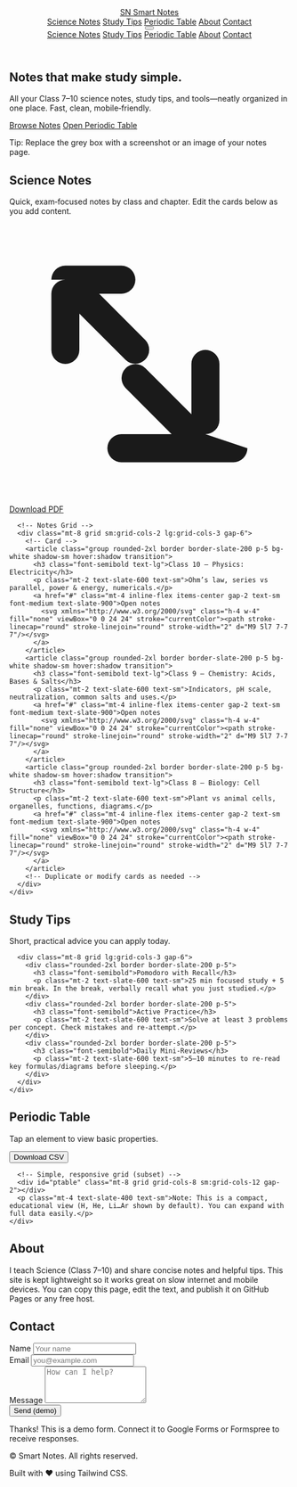 <!DOCTYPE html>
<html lang="en">
<head>
  <meta charset="UTF-8" />
  <meta name="viewport" content="width=device-width, initial-scale=1" />
  <title>Smart Notes — School Website</title>
  <!-- Tailwind CSS CDN -->
  <script src="https://cdn.tailwindcss.com"></script>
  <meta name="description" content="Simple, fast single‑file website for school notes and study tips." />
  <style>
    /* Smooth scroll for in‑page links */
    html { scroll-behavior: smooth; }
    /* Hide scrollbar for a cleaner look on WebKit */
    ::-webkit-scrollbar { width: 10px; height: 10px; }
    ::-webkit-scrollbar-thumb { background: #cbd5e1; border-radius: 9999px; }
  </style>
</head>
<body class="bg-white text-slate-800">
  <!-- Top Bar -->
  <header class="sticky top-0 z-50 bg-white/80 backdrop-blur supports-[backdrop-filter]:bg-white/60 border-b border-slate-200">
    <div class="max-w-7xl mx-auto px-4 sm:px-6 lg:px-8">
      <div class="flex items-center justify-between h-16">
        <!-- Brand -->
        <a href="#home" class="flex items-center gap-3">
          <span class="inline-flex h-9 w-9 items-center justify-center rounded-2xl bg-slate-900 text-white font-bold">SN</span>
          <span class="font-semibold text-lg">Smart Notes</span>
        </a>
        <!-- Desktop Nav -->
        <nav class="hidden md:flex items-center gap-6 font-medium">
          <a href="#notes" class="hover:text-slate-900">Science Notes</a>
          <a href="#tips" class="hover:text-slate-900">Study Tips</a>
          <a href="#periodic" class="hover:text-slate-900">Periodic Table</a>
          <a href="#about" class="hover:text-slate-900">About</a>
          <a href="#contact" class="hover:text-white bg-slate-900 text-white px-4 py-2 rounded-2xl">Contact</a>
        </nav>
        <!-- Mobile Menu Button -->
        <button id="menuBtn" class="md:hidden inline-flex items-center justify-center p-2 rounded-xl border border-slate-300" aria-label="Open menu">
          <svg xmlns="http://www.w3.org/2000/svg" class="h-6 w-6" fill="none" viewBox="0 0 24 24" stroke="currentColor"><path stroke-linecap="round" stroke-linejoin="round" stroke-width="2" d="M4 6h16M4 12h16M4 18h16"/></svg>
        </button>
      </div>
    </div>
    <!-- Mobile Nav -->
    <nav id="mobileNav" class="md:hidden hidden border-t border-slate-200">
      <div class="px-4 py-3 grid gap-2">
        <a href="#notes" class="py-2">Science Notes</a>
        <a href="#tips" class="py-2">Study Tips</a>
        <a href="#periodic" class="py-2">Periodic Table</a>
        <a href="#about" class="py-2">About</a>
        <a href="#contact" class="py-2 font-medium text-white bg-slate-900 rounded-xl text-center">Contact</a>
      </div>
    </nav>
  </header>

  <!-- Hero -->
  <section id="home" class="relative overflow-hidden">
    <div class="max-w-7xl mx-auto px-4 sm:px-6 lg:px-8 py-16 sm:py-24">
      <div class="grid lg:grid-cols-2 gap-10 items-center">
        <div>
          <h1 class="text-4xl sm:text-5xl font-extrabold tracking-tight text-slate-900">Notes that make study <span class="text-slate-500">simple.</span></h1>
          <p class="mt-4 text-lg text-slate-600">All your Class 7–10 science notes, study tips, and tools—neatly organized in one place. Fast, clean, mobile‑friendly.</p>
          <div class="mt-6 flex flex-wrap gap-3">
            <a href="#notes" class="px-5 py-3 rounded-2xl bg-slate-900 text-white font-medium">Browse Notes</a>
            <a href="#periodic" class="px-5 py-3 rounded-2xl border border-slate-300 font-medium">Open Periodic Table</a>
          </div>
        </div>
        <div class="relative">
          <div class="aspect-video rounded-2xl bg-gradient-to-br from-slate-100 to-slate-200 shadow-inner"></div>
          <p class="mt-3 text-sm text-slate-500">Tip: Replace the grey box with a screenshot or an image of your notes page.</p>
        </div>
      </div>
    </div>
  </section>

  <!-- Science Notes -->
  <section id="notes" class="bg-slate-50 border-y border-slate-200">
    <div class="max-w-7xl mx-auto px-4 sm:px-6 lg:px-8 py-16">
      <div class="flex items-end justify-between gap-4">
        <div>
          <h2 class="text-3xl font-bold">Science Notes</h2>
          <p class="text-slate-600 mt-2">Quick, exam‑focused notes by class and chapter. Edit the cards below as you add content.</p>
        </div>
        <a href="#" class="hidden sm:inline-flex items-center gap-2 px-4 py-2 rounded-2xl border border-slate-300">
          <svg xmlns="http://www.w3.org/2000/svg" class="h-5 w-5" viewBox="0 0 20 20" fill="currentColor"><path d="M3 4a1 1 0 011-1h4a1 1 0 110 2H6.414l3.293 3.293a1 1 0 01-1.414 1.414L5 6.414V9a1 1 0 11-2 0V5a1 1 0 011-1z"/><path d="M17 16a1 1 0 01-1 1H8a1 1 0 110-2h3.586l-3.293-3.293a1 1 0 011.414-1.414L13 13.586V10a1 1 0 112 0v4a1 1 0 01-1 1z"/></svg>
          Download PDF
        </a>
      </div>

      <!-- Notes Grid -->
      <div class="mt-8 grid sm:grid-cols-2 lg:grid-cols-3 gap-6">
        <!-- Card -->
        <article class="group rounded-2xl border border-slate-200 p-5 bg-white shadow-sm hover:shadow transition">
          <h3 class="font-semibold text-lg">Class 10 — Physics: Electricity</h3>
          <p class="mt-2 text-slate-600 text-sm">Ohm’s law, series vs parallel, power & energy, numericals.</p>
          <a href="#" class="mt-4 inline-flex items-center gap-2 text-sm font-medium text-slate-900">Open notes
            <svg xmlns="http://www.w3.org/2000/svg" class="h-4 w-4" fill="none" viewBox="0 0 24 24" stroke="currentColor"><path stroke-linecap="round" stroke-linejoin="round" stroke-width="2" d="M9 5l7 7-7 7"/></svg>
          </a>
        </article>
        <article class="group rounded-2xl border border-slate-200 p-5 bg-white shadow-sm hover:shadow transition">
          <h3 class="font-semibold text-lg">Class 9 — Chemistry: Acids, Bases & Salts</h3>
          <p class="mt-2 text-slate-600 text-sm">Indicators, pH scale, neutralization, common salts and uses.</p>
          <a href="#" class="mt-4 inline-flex items-center gap-2 text-sm font-medium text-slate-900">Open notes
            <svg xmlns="http://www.w3.org/2000/svg" class="h-4 w-4" fill="none" viewBox="0 0 24 24" stroke="currentColor"><path stroke-linecap="round" stroke-linejoin="round" stroke-width="2" d="M9 5l7 7-7 7"/></svg>
          </a>
        </article>
        <article class="group rounded-2xl border border-slate-200 p-5 bg-white shadow-sm hover:shadow transition">
          <h3 class="font-semibold text-lg">Class 8 — Biology: Cell Structure</h3>
          <p class="mt-2 text-slate-600 text-sm">Plant vs animal cells, organelles, functions, diagrams.</p>
          <a href="#" class="mt-4 inline-flex items-center gap-2 text-sm font-medium text-slate-900">Open notes
            <svg xmlns="http://www.w3.org/2000/svg" class="h-4 w-4" fill="none" viewBox="0 0 24 24" stroke="currentColor"><path stroke-linecap="round" stroke-linejoin="round" stroke-width="2" d="M9 5l7 7-7 7"/></svg>
          </a>
        </article>
        <!-- Duplicate or modify cards as needed -->
      </div>
    </div>
  </section>

  <!-- Study Tips -->
  <section id="tips" class="">
    <div class="max-w-7xl mx-auto px-4 sm:px-6 lg:px-8 py-16">
      <h2 class="text-3xl font-bold">Study Tips</h2>
      <p class="text-slate-600 mt-2">Short, practical advice you can apply today.</p>

      <div class="mt-8 grid lg:grid-cols-3 gap-6">
        <div class="rounded-2xl border border-slate-200 p-5">
          <h3 class="font-semibold">Pomodoro with Recall</h3>
          <p class="mt-2 text-slate-600 text-sm">25 min focused study + 5 min break. In the break, verbally recall what you just studied.</p>
        </div>
        <div class="rounded-2xl border border-slate-200 p-5">
          <h3 class="font-semibold">Active Practice</h3>
          <p class="mt-2 text-slate-600 text-sm">Solve at least 3 problems per concept. Check mistakes and re‑attempt.</p>
        </div>
        <div class="rounded-2xl border border-slate-200 p-5">
          <h3 class="font-semibold">Daily Mini‑Reviews</h3>
          <p class="mt-2 text-slate-600 text-sm">5–10 minutes to re‑read key formulas/diagrams before sleeping.</p>
        </div>
      </div>
    </div>
  </section>

  <!-- Periodic Table (Lightweight, simple) -->
  <section id="periodic" class="bg-slate-900 text-white">
    <div class="max-w-7xl mx-auto px-4 sm:px-6 lg:px-8 py-16">
      <div class="flex items-end justify-between gap-4">
        <div>
          <h2 class="text-3xl font-bold">Periodic Table</h2>
          <p class="text-slate-300 mt-2">Tap an element to view basic properties.</p>
        </div>
        <button id="downloadCSV" class="hidden sm:inline-flex items-center gap-2 px-4 py-2 rounded-2xl bg-white text-slate-900 font-medium">Download CSV</button>
      </div>

      <!-- Simple, responsive grid (subset) -->
      <div id="ptable" class="mt-8 grid grid-cols-8 sm:grid-cols-12 gap-2"></div>
      <p class="mt-4 text-slate-400 text-sm">Note: This is a compact, educational view (H, He, Li…Ar shown by default). You can expand with full data easily.</p>
    </div>
  </section>

  <!-- About -->
  <section id="about" class="">
    <div class="max-w-7xl mx-auto px-4 sm:px-6 lg:px-8 py-16">
      <h2 class="text-3xl font-bold">About</h2>
      <p class="mt-2 text-slate-600 max-w-3xl">I teach Science (Class 7–10) and share concise notes and helpful tips. This site is kept lightweight so it works great on slow internet and mobile devices. You can copy this page, edit the text, and publish it on GitHub Pages or any free host.</p>
    </div>
  </section>

  <!-- Contact -->
  <section id="contact" class="bg-slate-50 border-t border-slate-200">
    <div class="max-w-7xl mx-auto px-4 sm:px-6 lg:px-8 py-16">
      <h2 class="text-3xl font-bold">Contact</h2>
      <form class="mt-6 grid gap-4 max-w-xl">
        <div>
          <label class="block text-sm text-slate-600">Name</label>
          <input type="text" class="mt-1 w-full rounded-xl border border-slate-300 px-3 py-2" placeholder="Your name" />
        </div>
        <div>
          <label class="block text-sm text-slate-600">Email</label>
          <input type="email" class="mt-1 w-full rounded-xl border border-slate-300 px-3 py-2" placeholder="you@example.com" />
        </div>
        <div>
          <label class="block text-sm text-slate-600">Message</label>
          <textarea class="mt-1 w-full rounded-xl border border-slate-300 px-3 py-2" rows="4" placeholder="How can I help?"></textarea>
        </div>
        <button type="button" id="sendBtn" class="rounded-2xl bg-slate-900 text-white px-5 py-3 font-medium">Send (demo)</button>
        <p id="sentMsg" class="hidden text-green-600">Thanks! This is a demo form. Connect it to Google Forms or Formspree to receive responses.</p>
      </form>
    </div>
  </section>

  <!-- Footer -->
  <footer class="border-t border-slate-200">
    <div class="max-w-7xl mx-auto px-4 sm:px-6 lg:px-8 py-8 flex flex-col sm:flex-row items-center justify-between gap-4">
      <p class="text-sm text-slate-500">© <span id="year"></span> Smart Notes. All rights reserved.</p>
      <div class="text-sm text-slate-500">Built with ♥ using Tailwind CSS.</div>
    </div>
  </footer>

  <script>
    // Year
    document.getElementById('year').textContent = new Date().getFullYear();

    // Mobile menu toggle
    const menuBtn = document.getElementById('menuBtn');
    const mobileNav = document.getElementById('mobileNav');
    if (menuBtn) menuBtn.addEventListener('click', () => mobileNav.classList.toggle('hidden'));

    // Demo send
    const sendBtn = document.getElementById('sendBtn');
    const sentMsg = document.getElementById('sentMsg');
    if (sendBtn) sendBtn.addEventListener('click', () => {
      sentMsg.classList.remove('hidden');
      setTimeout(() => sentMsg.classList.add('hidden'), 3000);
    });

    // Simple Periodic Table (first 18 elements demo) — extend easily
    const elements = [
      {Z:1, sym:'H', name:'Hydrogen'}, {Z:2, sym:'He', name:'Helium'},
      {Z:3, sym:'Li', name:'Lithium'}, {Z:4, sym:'Be', name:'Beryllium'},
      {Z:5, sym:'B', name:'Boron'}, {Z:6, sym:'C', name:'Carbon'},
      {Z:7, sym:'N', name:'Nitrogen'}, {Z:8, sym:'O', name:'Oxygen'},
      {Z:9, sym:'F', name:'Fluorine'}, {Z:10, sym:'Ne', name:'Neon'},
      {Z:11, sym:'Na', name:'Sodium'}, {Z:12, sym:'Mg', name:'Magnesium'},
      {Z:13, sym:'Al', name:'Aluminium'}, {Z:14, sym:'Si', name:'Silicon'},
      {Z:15, sym:'P', name:'Phosphorus'}, {Z:16, sym:'S', name:'Sulfur'},
      {Z:17, sym:'Cl', name:'Chlorine'}, {Z:18, sym:'Ar', name:'Argon'}
    ];

    const grid = document.getElementById('ptable');
    elements.forEach(el => {
      const card = document.createElement('button');
      card.className = 'group rounded-xl p-3 border border-white/20 bg-white/5 hover:bg-white/10 text-left';
      card.innerHTML = `
        <div class="flex items-start justify-between text-xs text-slate-300">
          <span>${el.Z}</span>
        </div>
        <div class="mt-1 text-2xl font-bold">${el.sym}</div>
        <div class="text-xs text-slate-300">${el.name}</div>
      `;
      card.addEventListener('click', () => {
        alert(`${el.name} (Z=${el.Z})`);
      });
      grid.appendChild(card);
    });

    // CSV download (demo for shown elements)
    const dl = document.getElementById('downloadCSV');
    if (dl) dl.addEventListener('click', () => {
      const header = 'Z,Symbol,Name\n';
      const rows = elements.map(e => `${e.Z},${e.sym},${e.name}`).join('\n');
      const blob = new Blob([header + rows], { type: 'text/csv' });
      const url = URL.createObjectURL(blob);
      const a = document.createElement('a');
      a.href = url; a.download = 'elements_demo.csv'; a.click();
      URL.revokeObjectURL(url);
    });
  </script>

  <!-- HOW TO EDIT
    1) Change the brand name "Smart Notes" above.
    2) Replace card titles & text in Science Notes.
    3) Add more elements to the Periodic Table array or swap with a full table later.
    4) Connect the Contact form via Google Forms / Formspree to collect messages.
    5) Publish free on GitHub Pages: create repo -> add index.html -> Settings -> Pages.
  -->
</body>
</html>
